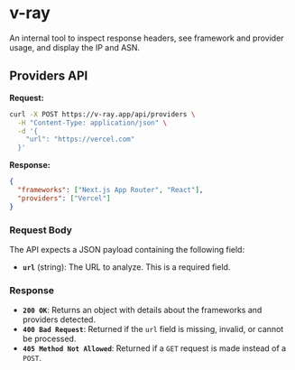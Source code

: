 # v-ray

An internal tool to inspect response headers, see framework and provider usage, and display the IP and ASN.

## Providers API

**Request:**

```bash
curl -X POST https://v-ray.app/api/providers \
  -H "Content-Type: application/json" \
  -d '{
    "url": "https://vercel.com"
  }'
```

**Response:**

```json
{
  "frameworks": ["Next.js App Router", "React"],
  "providers": ["Vercel"]
}
```

### Request Body

The API expects a JSON payload containing the following field:

- **`url`** (string): The URL to analyze. This is a required field.

### Response

- **`200 OK`**: Returns an object with details about the frameworks and providers detected.
- **`400 Bad Request`**: Returned if the `url` field is missing, invalid, or cannot be processed.
- **`405 Method Not Allowed`**: Returned if a `GET` request is made instead of a `POST`.
